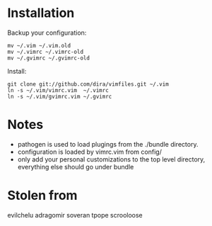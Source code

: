 Installation
============

Backup your configuration:

    mv ~/.vim ~/.vim.old
    mv ~/.vimrc ~/.vimrc-old
    mv ~/.gvimrc ~/.gvimrc-old

Install:

    git clone git://github.com/dira/vimfiles.git ~/.vim
    ln -s ~/.vim/vimrc.vim  ~/.vimrc
    ln -s ~/.vim/gvimrc.vim ~/.gvimrc

Notes
=====

* pathogen is used to load plugings from the ./bundle directory.
* configuration is loaded by vimrc.vim from config/
* only add your personal customizations to the top level directory, everything else should go under bundle

Stolen from
===========
evilchelu
adragomir
soveran
tpope
scrooloose
